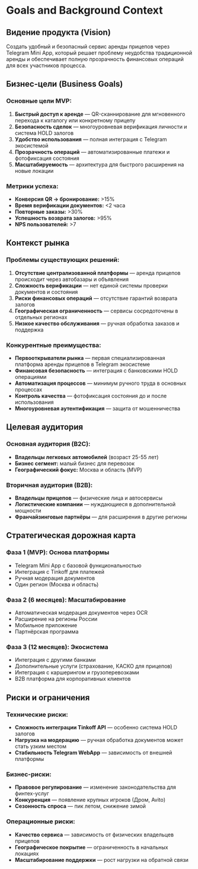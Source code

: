 # Goals and Background Context

## Видение продукта (Vision)
Создать удобный и безопасный сервис аренды прицепов через Telegram Mini App, который решает проблему неудобства традиционной аренды и обеспечивает полную прозрачность финансовых операций для всех участников процесса.

## Бизнес-цели (Business Goals)

### Основные цели MVP:
1. **Быстрый доступ к аренде** — QR-сканнирование для мгновенного перехода к каталогу или конкретному прицепу
2. **Безопасность сделок** — многоуровневая верификация личности и система HOLD залогов
3. **Удобство использования** — полная интеграция с Telegram экосистемой
4. **Прозрачность операций** — автоматизированные платежи и фотофиксация состояния
5. **Масштабируемость** — архитектура для быстрого расширения на новые локации

### Метрики успеха:
- **Конверсия QR → бронирование:** >15%
- **Время верификации документов:** <2 часа
- **Повторные заказы:** >30%
- **Успешность возврата залогов:** >95%
- **NPS пользователей:** >7

## Контекст рынка

### Проблемы существующих решений:
1. **Отсутствие централизованной платформы** — аренда прицепов происходит через автобазары и объявления
2. **Сложность верификации** — нет единой системы проверки документов и состояния
3. **Риски финансовых операций** — отсутствие гарантий возврата залогов
4. **Географическая ограниченность** — сервисы сосредоточены в отдельных регионах
5. **Низкое качество обслуживания** — ручная обработка заказов и поддержка

### Конкурентные преимущества:
- **Первооткрыватели рынка** — первая специализированная платформа аренды прицепов в Telegram экосистеме
- **Финансовая безопасность** — интеграция с банковскими HOLD операциями
- **Автоматизация процессов** — минимум ручного труда в основных процессах
- **Контроль качества** — фотофиксация состояния до и после использования
- **Многоуровневая аутентификация** — защита от мошенничества

## Целевая аудитория

### Основная аудитория (B2C):
- **Владельцы легковых автомобилей** (возраст 25-55 лет)
- **Бизнес сегмент:** малый бизнес для перевозок
- **Географический фокус:** Москва и область (MVP)

### Вторичная аудитория (B2B):
- **Владельцы прицепов** — физические лица и автосервисы
- **Логистические компании** — нуждающиеся в дополнительной мощности
- **Франчайзинговые партнёры** — для расширения в другие регионы

## Стратегическая дорожная карта

### Фаза 1 (MVP): Основа платформы
- Telegram Mini App с базовой функциональностью
- Интеграция с Tinkoff для платежей
- Ручная модерация документов
- Один регион (Москва и область)

### Фаза 2 (6 месяцев): Масштабирование
- Автоматическая модерация документов через OCR
- Расширение на регионы России
- Мобильное приложение
- Партнёрская программа

### Фаза 3 (12 месяцев): Экосистема
- Интеграция с другими банками
- Дополнительные услуги (страхование, КАСКО для прицепов)
- Интеграция с каршерингом и грузоперевозками
- B2B платформа для корпоративных клиентов

## Риски и ограничения

### Технические риски:
- **Сложность интеграции Tinkoff API** — особенно система HOLD залогов
- **Нагрузка на модерацию** — ручная обработка документов может стать узким местом
- **Стабильность Telegram WebApp** — зависимость от внешней платформы

### Бизнес-риски:
- **Правовое регулирование** — изменение законодательства для финтех-услуг
- **Конкуренция** — появление крупных игроков (Дром, Avito)
- **Сезонность спроса** — пик летом, снижение зимой

### Операционные риски:
- **Качество сервиса** — зависимость от физических владельцев прицепов
- **Географическое покрытие** — ограниченность в начальных локациях
- **Масштабирование поддержки** — рост нагрузки на обратной связи
